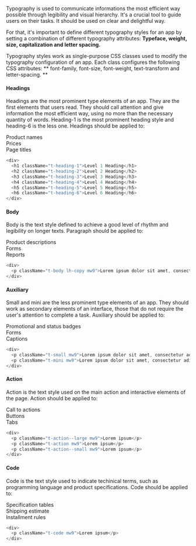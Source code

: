 Typography is used to communicate informations the most efficient way possible through legibility and visual hierarchy. It's a crucial tool to guide users on their tasks. It should be used on clear and delightful way. 

For that, it's important to define different typography styles for an app by setting a combination of different typography attributes: **Typeface, weight, size, capitalization and letter spacing.**

Typography styles work as single-purpose CSS classes used to modify the typography configuration of an app. Each class configures the following CSS attributes: ** font-family, font-size, font-weight, text-transform and letter-spacing. **

#### Headings

Headings are the most prominent type elements of an app. They are the first elements that users read. They should call attention and give information the most efficient way, using no more than the necessary quantity of words. Heading-1 is the most prominent heading style and heading-6 is the less one. Headings should be applied to:

<div class="pa3 br2 bg-muted-5 c-on-muted-5 mb5 dib mr5">Product names</div>
<div class="pa3 br2 bg-muted-5 c-on-muted-5 mb5 dib mr5">Prices</div>
<div class="pa3 br2 bg-muted-5 c-on-muted-5 mb5 dib mr5">Page titles</div>

```js
<div>
  <h1 className="t-heading-1">Level 1 Heading</h1>
  <h2 className="t-heading-2">Level 2 Heading</h2>
  <h3 className="t-heading-3">Level 3 Heading</h3>
  <h4 className="t-heading-4">Level 4 Heading</h4>
  <h5 className="t-heading-5">Level 5 Heading</h5>
  <h6 className="t-heading-6">Level 6 Heading</h6>
</div>
```

#### Body

Body is the text style defined to achieve a good level of rhythm and legibility on longer texts. Paragraph should be applied to:

<div class="pa3 br2 bg-muted-5 c-on-muted-5 mb5 dib mr5">Product descriptions </div>
<div class="pa3 br2 bg-muted-5 c-on-muted-5 mb5 dib mr5">Forms</div>
<div class="pa3 br2 bg-muted-5 c-on-muted-5 mb5 dib">Reports</div>

```js
<div>
  <p className="t-body lh-copy mw9">Lorem ipsum dolor sit amet, consectetur adipiscing elit, sed do eiusmod tempor incididunt ut labore et dolore magna aliqua. Ut enim ad minim veniam, quis nostrud exercitation ullamco laboris nisi ut aliquip ex ea commodo consequat. Duis aute irure dolor in reprehenderit in voluptate velit esse cillum dolore eu fugiat nulla pariatur. </p>
</div>
```
#### Auxiliary
Small and mini are the less prominent type elements of an app. They should work as secondary elements of an interface, those that do not require the user's attention to complete a task. Auxiliary should be applied to:

<div class="pa3 br2 bg-muted-5 c-on-muted-5 mb5 dib mr5">Promotional and status badges</div>
<div class="pa3 br2 bg-muted-5 c-on-muted-5 mb5 dib mr5">Forms</div>
<div class="pa3 br2 bg-muted-5 c-on-muted-5 mb5 dib">Captions</div>

```js
<div>
  <p className="t-small mw9">Lorem ipsum dolor sit amet, consectetur adipiscing elit.</p>
  <p className="t-mini mw9">Lorem ipsum dolor sit amet, consectetur adipiscing elit.</p>
</div>
```

#### Action
Action is the text style used on the main action and interactive elements of the page. Action should be applied to:

<div class="pa3 br2 bg-muted-5 c-on-muted-5 mb5 dib mr5">Call to actions</div>
<div class="pa3 br2 bg-muted-5 c-on-muted-5 mb5 dib mr5">Buttons</div>
<div class="pa3 br2 bg-muted-5 c-on-muted-5 mb5 dib">Tabs</div>

```js
<div>
  <p className="t-action--large mw9">Lorem ipsum</p>
  <p className="t-action mw9">Lorem ipsum</p>
  <p className="t-action--small mw9">Lorem ipsum</p>
</div>
```

#### Code
Code is the text style used to indicate techinical terms, such as programming language and product specifications. Code should be applied to:

<div class="pa3 br2 bg-muted-5 c-on-muted-5 mb5 dib mr5">Specification tables</div>
<div class="pa3 br2 bg-muted-5 c-on-muted-5 mb5 dib mr5">Shipping estimate</div>
<div class="pa3 br2 bg-muted-5 c-on-muted-5 mb5 dib">Installment rules</div>

```js
<div>
  <p className="t-code mw9">Lorem ipsum</p>
</div>
```
